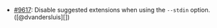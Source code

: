 * [#9617](https://github.com/rubocop/rubocop/issues/9617): Disable suggested extensions when using the `--stdin` option. ([@dvandersluis][])
